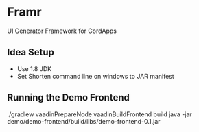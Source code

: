 # Framr
UI Generator Framework for CordApps

## Idea Setup
- Use 1.8 JDK
- Set Shorten command line on windows to JAR manifest

## Running the Demo Frontend
./gradlew vaadinPrepareNode vaadinBuildFrontend build
java -jar demo/demo-frontend/build/libs/demo-frontend-0.1.jar